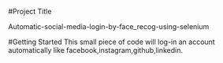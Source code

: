 #Project Title






Automatic-social-media-login-by-face_recog-using-selenium



#Getting Started
This small piece of code will log-in an account automatically like facebook,instagram,github,linkedin.





